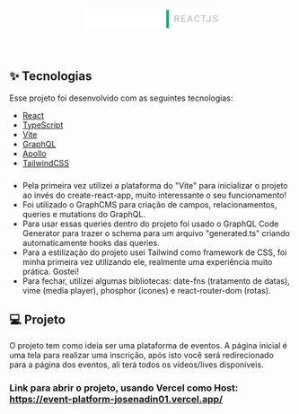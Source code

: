 <h1 align="center">
  <img alt="event-platform" title="Event Platform" src="./src/assets/logo.png" />
</h1>

<br>

## ✨ Tecnologias

Esse projeto foi desenvolvido com as seguintes tecnologias:

- [React](https://reactjs.org)
- [TypeScript](https://www.typescriptlang.org/)
- [Vite](https://vitejs.dev/)
- [GraphQL](https://graphql.org/)
- [Apollo](https://www.apollographql.com/)
- [TailwindCSS](https://tailwindcss.com/)

### 

- Pela primeira vez utilizei a plataforma do "Vite" para inicializar o projeto ao invés do create-react-app, muito interessante o seu funcionamento!
- Foi utilizado o GraphCMS para criação de campos, relacionamentos, queries e mutations do GraphQL. 
- Para usar essas queries dentro do projeto foi usado o GraphQL Code Generator para trazer o schema para um arquivo "generated.ts" criando automaticamente hooks das queries.
- Para a estilização do projeto usei Tailwind como framework de CSS, foi minha primeira vez utilizando ele, realmente uma experiência muito prática. Gostei! 
- Para fechar, utilizei algumas bibliotecas: date-fns (tratamento de datas), vime (media player), phosphor (ícones) e react-router-dom (rotas).

## 💻 Projeto

O projeto tem como ideia ser uma plataforma de eventos.
A página inicial é uma tela para realizar uma inscrição, após isto você será redirecionado para a página dos eventos, ali terá todos os vídeos/lives disponíveis.

### Link para abrir o projeto, usando Vercel como Host: https://event-platform-josenadin01.vercel.app/
